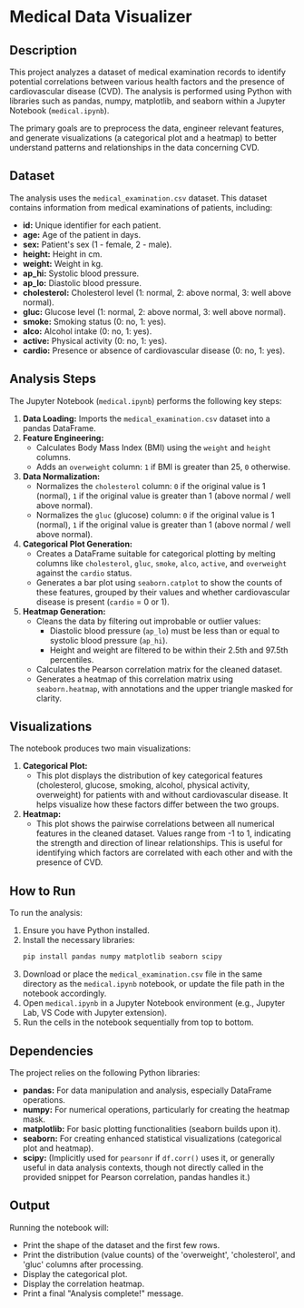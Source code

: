 # Medical Data Visualizer

## Description

This project analyzes a dataset of medical examination records to identify potential correlations between various health factors and the presence of cardiovascular disease (CVD). The analysis is performed using Python with libraries such as pandas, numpy, matplotlib, and seaborn within a Jupyter Notebook (`medical.ipynb`).

The primary goals are to preprocess the data, engineer relevant features, and generate visualizations (a categorical plot and a heatmap) to better understand patterns and relationships in the data concerning CVD.

## Dataset

The analysis uses the `medical_examination.csv` dataset. This dataset contains information from medical examinations of patients, including:

*   **id:** Unique identifier for each patient.
*   **age:** Age of the patient in days.
*   **sex:** Patient's sex (1 - female, 2 - male).
*   **height:** Height in cm.
*   **weight:** Weight in kg.
*   **ap_hi:** Systolic blood pressure.
*   **ap_lo:** Diastolic blood pressure.
*   **cholesterol:** Cholesterol level (1: normal, 2: above normal, 3: well above normal).
*   **gluc:** Glucose level (1: normal, 2: above normal, 3: well above normal).
*   **smoke:** Smoking status (0: no, 1: yes).
*   **alco:** Alcohol intake (0: no, 1: yes).
*   **active:** Physical activity (0: no, 1: yes).
*   **cardio:** Presence or absence of cardiovascular disease (0: no, 1: yes).

## Analysis Steps

The Jupyter Notebook (`medical.ipynb`) performs the following key steps:

1.  **Data Loading:** Imports the `medical_examination.csv` dataset into a pandas DataFrame.
2.  **Feature Engineering:**
    *   Calculates Body Mass Index (BMI) using the `weight` and `height` columns.
    *   Adds an `overweight` column: `1` if BMI is greater than 25, `0` otherwise.
3.  **Data Normalization:**
    *   Normalizes the `cholesterol` column: `0` if the original value is 1 (normal), `1` if the original value is greater than 1 (above normal / well above normal).
    *   Normalizes the `gluc` (glucose) column: `0` if the original value is 1 (normal), `1` if the original value is greater than 1 (above normal / well above normal).
4.  **Categorical Plot Generation:**
    *   Creates a DataFrame suitable for categorical plotting by melting columns like `cholesterol`, `gluc`, `smoke`, `alco`, `active`, and `overweight` against the `cardio` status.
    *   Generates a bar plot using `seaborn.catplot` to show the counts of these features, grouped by their values and whether cardiovascular disease is present (`cardio` = 0 or 1).
5.  **Heatmap Generation:**
    *   Cleans the data by filtering out improbable or outlier values:
        *   Diastolic blood pressure (`ap_lo`) must be less than or equal to systolic blood pressure (`ap_hi`).
        *   Height and weight are filtered to be within their 2.5th and 97.5th percentiles.
    *   Calculates the Pearson correlation matrix for the cleaned dataset.
    *   Generates a heatmap of this correlation matrix using `seaborn.heatmap`, with annotations and the upper triangle masked for clarity.

## Visualizations

The notebook produces two main visualizations:

1.  **Categorical Plot:**
    *   This plot displays the distribution of key categorical features (cholesterol, glucose, smoking, alcohol, physical activity, overweight) for patients with and without cardiovascular disease. It helps visualize how these factors differ between the two groups.
2.  **Heatmap:**
    *   This plot shows the pairwise correlations between all numerical features in the cleaned dataset. Values range from -1 to 1, indicating the strength and direction of linear relationships. This is useful for identifying which factors are correlated with each other and with the presence of CVD.

## How to Run

To run the analysis:

1.  Ensure you have Python installed.
2.  Install the necessary libraries:
    ```bash
    pip install pandas numpy matplotlib seaborn scipy
    ```
3.  Download or place the `medical_examination.csv` file in the same directory as the `medical.ipynb` notebook, or update the file path in the notebook accordingly.
4.  Open `medical.ipynb` in a Jupyter Notebook environment (e.g., Jupyter Lab, VS Code with Jupyter extension).
5.  Run the cells in the notebook sequentially from top to bottom.

## Dependencies

The project relies on the following Python libraries:

*   **pandas:** For data manipulation and analysis, especially DataFrame operations.
*   **numpy:** For numerical operations, particularly for creating the heatmap mask.
*   **matplotlib:** For basic plotting functionalities (seaborn builds upon it).
*   **seaborn:** For creating enhanced statistical visualizations (categorical plot and heatmap).
*   **scipy:** (Implicitly used for `pearsonr` if `df.corr()` uses it, or generally useful in data analysis contexts, though not directly called in the provided snippet for Pearson correlation, pandas handles it.)

## Output

Running the notebook will:

*   Print the shape of the dataset and the first few rows.
*   Print the distribution (value counts) of the 'overweight', 'cholesterol', and 'gluc' columns after processing.
*   Display the categorical plot.
*   Display the correlation heatmap.
*   Print a final "Analysis complete!" message.
